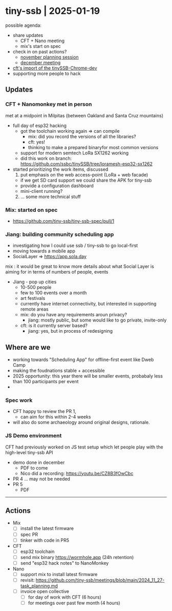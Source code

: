 # tiny-ssb | 2025-01-19

possible agenda:
- share updates
  - CFT + Nano meeting
  - mix's start on spec
- check in on past actions?
  - [november planning session](https://github.com/tiny-ssb/meetings/blob/main/2024_11_27-task_planning.md)
  - [december meeting](https://github.com/tiny-ssb/meetings/blob/main/2024_12_08.md)
- [cft's import of the tinySSB-Chrome-dev](https://github.com/tiny-ssb/tiny-shed-design/pull/5)
- supporting more people to hack


## Updates

### CFT + Nanomonkey met in person

met at a midpoint in Milpitas (between Oakland and Santa Cruz mountains)

- full day of esp32 hacking
  - got the toolchain working again => can compile
    - mix: did you record the versions of all the libraries?
    - cft: yes!
    - thinking to make a prepared binaryfor most common versions
  - support for modern semtech LoRa SX1262 working
  - did this work on branch: https://github.com/ssbc/tinySSB/tree/loramesh-esp32-sx1262
- started prioritizing the work items, discussed
  1. put emphasis on the web access-point (LoRa + web facade)
    - if we get SD card support we could share the APK for tiny-ssb
    - provide a configuration dashboard
    - mini-client running?
  2. ... some more technical stuff
  
### Mix: started on spec

- https://github.com/tiny-ssb/tiny-ssb-spec/pull/1

### Jiang: building community scheduling app

- investigating how I could use ssb / tiny-ssb to go local-first
- moving towards a mobile app
- SocialLayer => https://app.sola.day

mix : it would be great to know more details about what Social Layer is aiming for in terms of numbers of people, events
- Jiang - pop up cities
  - 10-500 people
  - few to 100 events over a month
  - art festivals
  - currently have internet connectivity, but interested in supporting remote areas
  - mix: do you have any requirements aroun privacy?
    - jiang: mostly public, but some would like to go private, invite-only
  - cft: is it currently server based?
    - jiang: yes, but in process of redesigning


## Where are we

- working towards "Scheduling App" for offline-first event like Dweb Camp
- making the foudnations stable + accessible
- 2025 opportunity: this year there will be smaller events, probabaly less than 100 participants per event
- 

### Spec work

- CFT happy to review the PR 1,
  - can aim for this within 2-4 weeks
- will also do some archaeology around original designs, rationale.


### JS Demo environment


CFT had previously worked on JS test setup which let people play with the high-level tiny-ssb API
- demo done in december
  - PDF to come
  - Nico did a recording: https://youtu.be/CZ8B3fOwCbc
- PR 4 ... may not be needed
- PR 5
  - PDF


---

## Actions

- Mix
  - [ ] install the latest firmware
  - [ ] spec PR
  - [ ] tinker with code in PR5
- CFT
  - [ ] esp32 toolchain
  - [ ] send mix binary https://wormhole.app (24h retention)
  - [ ] send "esp32 hack notes" to NanoMonkey
- Nano
  - [ ] support mix to install latest firmware
  - [ ] revisit: https://github.com/tiny-ssb/meetings/blob/main/2024_11_27-task_planning.md
  - [ ] invoice open collective
    - [ ] for day of work with CFT (6 hours)
    - [ ] for meetings over past few month (4 hours)
